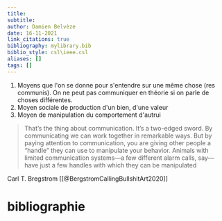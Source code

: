 ```yaml
---
title: 
subtitle:
author: Damien Belvèze
date: 16-11-2021
link_citations: true
bibliography: mylibrary.bib
biblio_style: csl\ieee.csl
aliases: []
tags: []
---
```


1. Moyens que l'on se donne pour s'entendre sur une même chose (res communis). On ne peut pas communiquer en théorie si on parle de choses différentes. 
2. Moyen sociale de production d'un bien, d'une valeur
3. Moyen de manipulation du comportement d'autrui

> That’s the thing about communication. It’s a two-edged sword. By communicating we can work together in remarkable ways. But by paying attention to communication, you are giving other people a “handle” they can use to manipulate your behavior. Animals with limited communication systems—a few different alarm calls, say—have just a few handles with which they can be manipulated

Carl T. Bregstrom [[@BergstromCallingBullshitArt2020]]



# bibliographie

